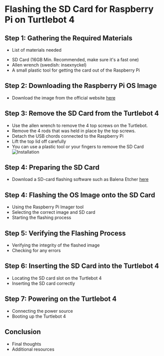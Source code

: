 # Flashing the SD Card for Raspberry Pi on Turtlebot 4

## Step 1: Gathering the Required Materials
- List of materials needed
* SD Card (16GB Min. Recommended, make sure it's a fast one)
* Allen wrench (swedish: insexnyckel)
* A small plastic tool for getting the card out of the Raspberry Pi


## Step 2: Downloading the Raspberry Pi OS Image
- Download the image from the official website [here](http://download.ros.org/downloads/turtlebot4/)

## Step 3: Remove the SD Card from the Turtlebot 4
- Use the allen wrench to remove the 4 top screws on the Turtlebot. 
- Remove the 4 rods that was held in place by the top screws. 
- Detach the USB chords connected to the Raspberry Pi
- Lift the top lid off carefully
- You can use a plastic tool or your fingers to remove the SD Card 
![Installation](../Assets/Images/Installation/SD_Card_RPi.png)


## Step 4: Preparing the SD Card
- Download a SD-card flashing software such as Balena Etcher [here](https://etcher.balena.io/#download-etcher)


## Step 4: Flashing the OS Image onto the SD Card
- Using the Raspberry Pi Imager tool
- Selecting the correct image and SD card
- Starting the flashing process

## Step 5: Verifying the Flashing Process
- Verifying the integrity of the flashed image
- Checking for any errors

## Step 6: Inserting the SD Card into the Turtlebot 4
- Locating the SD card slot on the Turtlebot 4
- Inserting the SD card correctly

## Step 7: Powering on the Turtlebot 4
- Connecting the power source
- Booting up the Turtlebot 4

## Conclusion
- Final thoughts
- Additional resources
